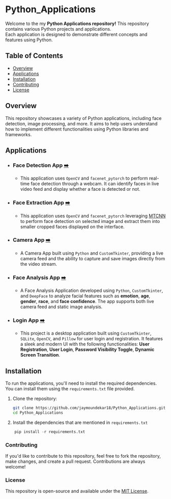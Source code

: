 # Python_Applications
Welcome to the my **Python Applications repository!** This repository contains various Python projects and applications.<br> Each application is designed to demonstrate different concepts and features using Python.

## Table of Contents

- [Overview](#overview)
- [Applications](#applications)
- [Installation](#installation)
- [Contributing](#contributing)
- [License](#license)

## Overview

This repository showcases a variety of Python applications, including face detection, image processing, and more. It aims to help users understand how to implement different functionalities using Python libraries and frameworks.

## Applications

  * ### Face Detection App [➡️](https://github.com/jaymoundekar18/Python_Applications/blob/main/Face%20Detection/README.md)
      - This application uses `OpenCV` and `facenet_pytorch` to perform real-time face detection through a webcam. It can identify faces in live video feed and display whether a face is detected or not.

  * ### Face Extraction App [➡️](https://github.com/jaymoundekar18/Python_Applications/blob/main/Face%20Extraction/README.md)
      - This application uses `OpenCV` and `facenet_pytorch` leveraging [MTCNN](https://arxiv.org/pdf/1604.02878) to perform face detection on selected image and extract them into smaller cropped faces displayed on the interface.

  * ### Camera App [➡️](https://github.com/jaymoundekar18/Python_Applications/blob/main/Camera%20App/README.md)
      - A Camera App built using `Python` and `CustomTkinter`, providing a live camera feed and the ability to capture and save images directly from the video stream.

  * ### Face Analysis App [➡️](https://github.com/jaymoundekar18/Python_Applications/blob/main/Face_Analysis/README.md)
      - A Face Analysis Application developed using `Python`, `CustomTkinter`, and `DeepFace` to analyze facial features such as **emotion**, **age**, **gender**, **race**, and **face confidence**. The app supports both live camera feed and static image analysis.

  * ### Login App [➡️](https://github.com/jaymoundekar18/Python_Applications/blob/main/Login%20App/README.md)
      - This project is a desktop application built using `CustomTkinter`, `SQLite`, `OpenCV`, and `Pillow` for user login and registration. It features a sleek and modern UI with the following functionalities: **User Registration**, **User Login**, **Password Visibility Toggle**, **Dynamic Screen Transition**.


## Installation

To run the applications, you'll need to install the required dependencies. You can install them using the `requirements.txt` file provided.

1. Clone the repository:

   ```bash
   git clone https://github.com/jaymoundekar18/Python_Applications.git
   cd Python_Applications
   
2. Install the dependencies that are mentioned in ```requirements.txt```
```python
    pip install -r requirements.txt
```


### Contributing
If you'd like to contribute to this repository, feel free to fork the repository, make changes, and create a pull request. Contributions are always welcome!

### License
This repository is open-source and available under the [MIT License](LICENSE).
